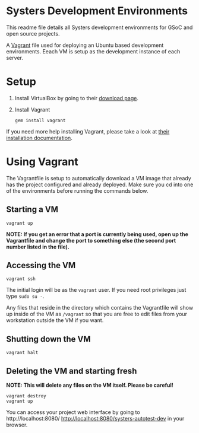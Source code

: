 Systers Development Environments
================================

This readme file details all Systers development environments for GSoC and open source projects. 

A [Vagrant](http://vagrantup.com/) file used for deploying an Ubuntu based development environments. Eeach VM is setup as the development instance of each server.

# Setup

1. Install VirtualBox by going to their [download
page](https://www.virtualbox.org/wiki/Downloads).

2. Install Vagrant

    `gem install vagrant`

If you need more help installing Vagrant, please take a look at [their
installation documentation](http://docs.vagrantup.com/v2/installation/).

# Using Vagrant

The Vagrantfile is setup to automatically download a VM image that already has
the project configured and already deployed. Make sure you cd into one
of the environments before running the commands below.

## Starting a VM

    vagrant up

**NOTE: If you get an error that a port is currently being used, open up the
Vagrantfile and change the port to something else (the second port number listed
in the file).**

## Accessing the VM

    vagrant ssh

The initial login will be as the `vagrant` user. If you need root privileges
just type `sudo su -`. 

Any files that reside in the directory which contains the Vagrantfile will show
up inside of the VM as `/vagrant` so that you are free to edit files from your
workstation outside the VM if you want.

## Shutting down the VM

    vagrant halt

## Deleting the VM and starting fresh

**NOTE: This will delete any files on the VM itself. Please be careful!**

    vagrant destroy
    vagrant up

You can access your project web interface by going to http://localhost:8080/<project-hostname>
[http://localhost:8080/systers-autotest-dev](http://localhost:8080/systers-autotest-dev)
in your browser.

